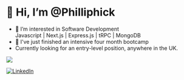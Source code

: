 <h1> 👋 Hi, I’m @Philliphick</h1>
<ul>
<li> 👀 I’m interested in Software Development</li>
   Javascript | Next.js | Express.js | tRPC | MongoDB 
<li> 🌱 I've just finished an intensive four month bootcamp </li>
<li> Currently looking for an entry-level position, anywhere in the UK. </li>
</ul>

<img src="https://www.codewars.com/users/PhillipAnthony/badges/large" href="https://www.codewars.com/users/PhillipAnthony"/>


[![LinkedIn](https://img.icons8.com/color/48/000000/linkedin.png)](https://www.linkedin.com/in/phillip-hickinbotham/)
